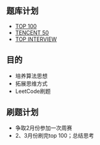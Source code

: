 
## 题库计划
- [TOP 100](https://leetcode-cn.com/problemset/leetcode-hot-100/)
- [TENCENT 50](https://leetcode-cn.com/problemset/50/)
- [TOP INTERVIEW](https://leetcode-cn.com/problemset/leetcode-top/)

## 目的
- 培养算法思想
- 拓展思维方式
- LeetCode刷题

## 刷题计划
- 争取2月份参加一次周赛
- 2、3月份刷完top 100；总结思考
